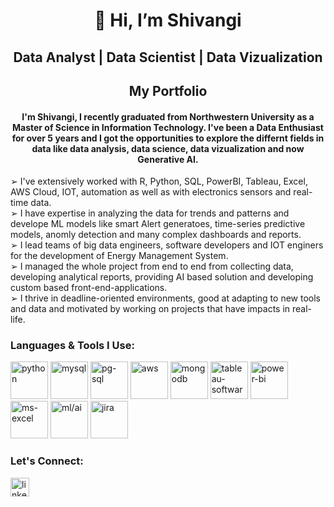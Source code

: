 <h1 align="center">👋 Hi, I’m Shivangi </h1> 
<h2 align="center"> Data Analyst | Data Scientist | Data Vizualization </h2>
<h2 align="center"> My Portfolio </h2>
<h4 align="center"> I'm Shivangi, I recently graduated from Northwestern University as a Master of Science in Information Technology. I've been a Data Enthusiast for over 5 years and I got the opportunities to explore the differnt fields in data like data analysis, data science, data vizualization and now Generative AI. </h4>
   

➢ I've extensively worked with R, Python, SQL, PowerBI, Tableau, Excel, AWS Cloud, IOT, automation as well as with electronics sensors and real-time data.<br>
➢ I have expertise in analyzing the data for trends and patterns and develope ML models like smart Alert generatoes, time-series predictive models, anomly detection and many complex dashboards and reports.<br>
➢ I lead teams of big data engineers, software developers and IOT enginers for the development of Energy Management System.<br>
➢ I managed the whole project from end to end from collecting data, developing analytical reports, providing AI based solution and developing custom based front-end-applications.<br>
➢ I thrive in deadline-oriented environments, good at adapting to new tools and data and motivated by working on projects that have impacts in real-life.<br>
 


<h3>Languages & Tools I Use:</h3>
<p>
   <img src="https://cdn.jsdelivr.net/gh/devicons/devicon/icons/python/python-original.svg" alt="python" width="60" height="60"/>
   <img src="https://cdn.jsdelivr.net/gh/devicons/devicon/icons/mysql/mysql-original-wordmark.svg" alt="mysql" width="60" height="60"/>
   <img src="https://cdn.jsdelivr.net/gh/devicons/devicon/icons/postgresql/postgresql-original-wordmark.svg" alt="pg-sql" width="60" height="60"/>
   <img src="https://cdn.jsdelivr.net/gh/devicons/devicon/icons/amazonwebservices/amazonwebservices-original-wordmark.svg" alt="aws" width="60" height="60"/>
   <img src="https://cdn.jsdelivr.net/gh/devicons/devicon/icons/mongodb/mongodb-original-wordmark.svg" alt="mongodb" width="60" height="60"/>
   <img src="https://img.icons8.com/ios/50/tableau-software.png" alt="tableau-software" alt="tableau" width="60" height="60"/>
   <img src="https://img.icons8.com/color/48/power-bi.png" alt="power-bi" alt="powerbi" width="60" height="60"/>
   <img src="https://img.icons8.com/color/48/ms-excel.png" alt="ms-excel" width="60" height="60"/>
   <img src="https://img.icons8.com/cotton/64/artificial-intelligence.png" alt="ml/ai" width="60" height="60"/>
   <img src="https://img.icons8.com/ios-glyphs/60/000000/jira.png" alt="jira" width="60" height="60" />
</p>

<h3>Let's Connect:</h3>

<p><a href="https://www.linkedin.com/in/shivangisharma10/" target="_blank"><img align="center" src="https://cdn.jsdelivr.net/gh/devicons/devicon/icons/linkedin/linkedin-original.svg" alt="linkedin profile" height="auto" width="30"/></a>
</p>
